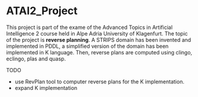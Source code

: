 # ATAI2_Project
This project is part of the exame of the Advanced Topics in Artificial Intelligence 2 course held in Alpe Adria University of Klagenfurt.
The topic of the project is **reverse planning**.
A STRIPS domain has been invented and implemented in PDDL, a simplified version of the domain has been implemented in K language. Then, reverse plans are computed using clingo, eclingo, plas and quasp.

TODO
- use RevPlan tool to computer reverse plans for the K implementation.
- expand K implementation

